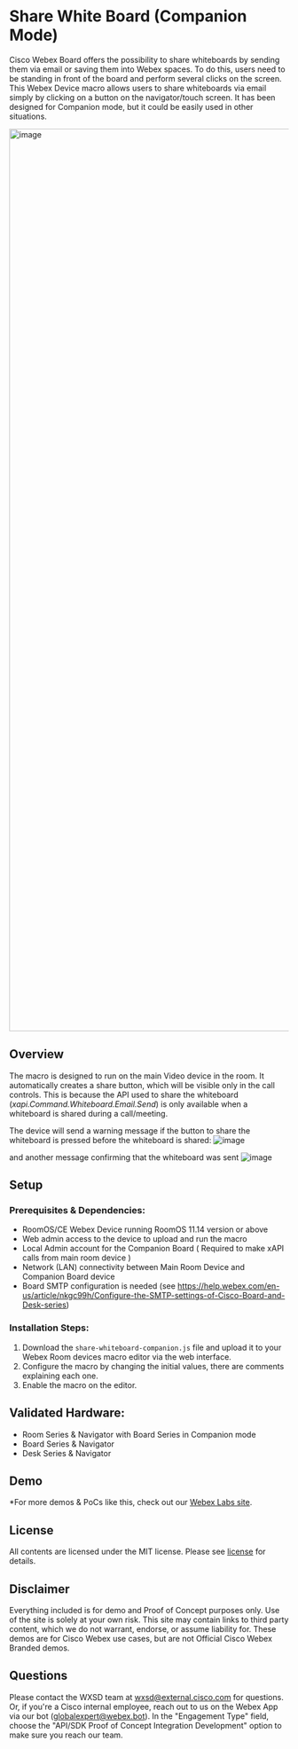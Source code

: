 # Share White Board (Companion Mode)
Cisco Webex Board offers the possibility to share whiteboards by sending them via email or saving them into Webex spaces. To do this, users need to be standing in front of the board and perform several clicks on the screen. This Webex Device macro allows users to share whiteboards via email simply by clicking on a button on the navigator/touch screen. It has been designed for Companion mode, but it could be easily used in other situations.

<img width="1628" alt="image" src="https://github.com/wxsd-sales/share-whiteboard/assets/22101144/28d73258-2a3f-41ed-a8cc-498b876b915b">



## Overview
The macro is designed to run on the main Video device in the room. It automatically creates a share button, which will be visible only in the call controls. This is because the API used to share the whiteboard (_xapi.Command.Whiteboard.Email.Send_) is only available when a whiteboard is shared during a call/meeting.

The device will send a warning message if the button to share the whiteboard is pressed before the whiteboard is shared:
![image](https://github.com/wxsd-sales/share-whiteboard/assets/22101144/e17a09d6-e735-40d1-a217-015dff24a272)


and another message confirming that the whiteboard was sent
![image](https://github.com/wxsd-sales/share-whiteboard/assets/22101144/e6b74ba7-5f48-4b5b-bb05-7af4a14ccd59)



## Setup
### Prerequisites & Dependencies:
- RoomOS/CE Webex Device running RoomOS 11.14 version or above
- Web admin access to the device to upload and run the macro
- Local Admin account for the Companion Board ( Required to make xAPI calls from main room device )
- Network (LAN) connectivity between Main Room Device and Companion Board device
- Board SMTP configuration is needed (see https://help.webex.com/en-us/article/nkgc99h/Configure-the-SMTP-settings-of-Cisco-Board-and-Desk-series)
### Installation Steps:
1. Download the `share-whiteboard-companion.js` file and upload it to your Webex Room devices macro editor via the web interface.
2. Configure the macro by changing the initial values, there are comments explaining each one.
3. Enable the macro on the editor.
## Validated Hardware:
- Room Series & Navigator with Board Series in Companion mode
- Board Series & Navigator
- Desk Series & Navigator

## Demo

*For more demos & PoCs like this, check out our [Webex Labs site](https://collabtoolbox.cisco.com/webex-labs).

## License

All contents are licensed under the MIT license. Please see [license](LICENSE) for details.


## Disclaimer

Everything included is for demo and Proof of Concept purposes only. Use of the site is solely at your own risk. This site may contain links to third party content, which we do not warrant, endorse, or assume liability for. These demos are for Cisco Webex use cases, but are not Official Cisco Webex Branded demos.


## Questions

Please contact the WXSD team at [wxsd@external.cisco.com](mailto:wxsd@external.cisco.com?subject=custom-dial-macro) for questions. Or, if you're a Cisco internal employee, reach out to us on the Webex App via our bot (globalexpert@webex.bot). In the "Engagement Type" field, choose the "API/SDK Proof of Concept Integration Development" option to make sure you reach our team. 
